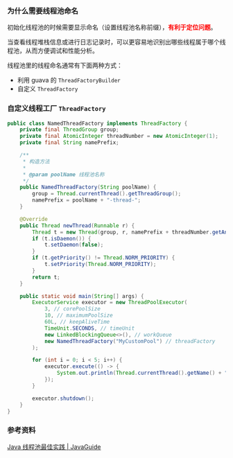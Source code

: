 ### 为什么需要线程池命名

初始化线程池的时候需要显示命名（设置线程池名称前缀），<font color="red">**有利于定位问题**</font>。

当查看线程堆栈信息或进行日志记录时，可以更容易地识别出哪些线程属于哪个线程池，从而方便调试和性能分析。

线程池里的线程命名通常有下面两种方式：

- 利用 guava 的 `ThreadFactoryBuilder`
- 自定义 `ThreadFactory`





### 自定义线程工厂 `ThreadFactory`

```java
public class NamedThreadFactory implements ThreadFactory {
    private final ThreadGroup group;
    private final AtomicInteger threadNumber = new AtomicInteger(1);
    private final String namePrefix;

    /**
     * 构造方法
     *
     * @param poolName 线程池名称
     */
    public NamedThreadFactory(String poolName) {
        group = Thread.currentThread().getThreadGroup();
        namePrefix = poolName + "-thread-";
    }

    @Override
    public Thread newThread(Runnable r) {
        Thread t = new Thread(group, r, namePrefix + threadNumber.getAndIncrement(), 0);
        if (t.isDaemon()) {
            t.setDaemon(false);
        }
        if (t.getPriority() != Thread.NORM_PRIORITY) {
            t.setPriority(Thread.NORM_PRIORITY);
        }
        return t;
    }

    public static void main(String[] args) {
        ExecutorService executor = new ThreadPoolExecutor(
            3, // corePoolSize
            10, // maximumPoolSize
            60L, // keepAliveTime
            TimeUnit.SECONDS, // timeUnit
            new LinkedBlockingQueue<>(), // workQueue
            new NamedThreadFactory("MyCustomPool") // threadFactory
        );

        for (int i = 0; i < 5; i++) {
            executor.execute(() -> {
                System.out.println(Thread.currentThread().getName() + " is running");
            });
        }

        executor.shutdown();
    }
}
```







### 参考资料

[Java 线程池最佳实践 | JavaGuide](https://javaguide.cn/java/concurrent/java-thread-pool-best-practices.html#_3、建议不同类别的业务用不同的线程池)